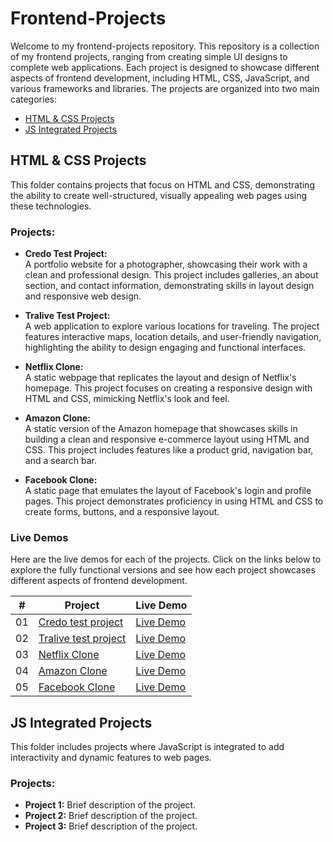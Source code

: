 # Frontend-Projects

Welcome to my frontend-projects repository. This repository is a collection of my frontend projects, ranging from creating simple UI designs to complete web applications. Each project is designed to showcase different aspects of frontend development, including HTML, CSS, JavaScript, and various frameworks and libraries. The projects are organized into two main categories:

- [HTML & CSS Projects](https://github.com/huzaifanaeem909/Frontend-Projects/tree/main/HTML%20%26%20CSS%20Projects)
- [JS Integrated Projects](https://github.com/huzaifanaeem909/Frontend-Projects/tree/main/JS%20Integrated%20Projects)

## HTML & CSS Projects

This folder contains projects that focus on HTML and CSS, demonstrating the ability to create well-structured, visually appealing web pages using these technologies.

### Projects:

- **Credo Test Project:**  
  A portfolio website for a photographer, showcasing their work with a clean and professional design. This project includes galleries, an about section, and contact information, demonstrating skills in layout design and responsive web design.  

- **Tralive Test Project:**  
  A web application to explore various locations for traveling. The project features interactive maps, location details, and user-friendly navigation, highlighting the ability to design engaging and functional interfaces.  
  
- **Netflix Clone:**  
  A static webpage that replicates the layout and design of Netflix's homepage. This project focuses on creating a responsive design with HTML and CSS, mimicking Netflix's look and feel.  

- **Amazon Clone:**  
  A static version of the Amazon homepage that showcases skills in building a clean and responsive e-commerce layout using HTML and CSS. This project includes features like a product grid, navigation bar, and a search bar.  

- **Facebook Clone:**  
  A static page that emulates the layout of Facebook's login and profile pages. This project demonstrates proficiency in using HTML and CSS to create forms, buttons, and a responsive layout.  

### Live Demos

Here are the live demos for each of the projects. Click on the links below to explore the fully functional versions and see how each project showcases different aspects of frontend development.

<div align="center">

| #   | Project               | Live Demo  
|-----|-----------------------|------------
| 01  | [Credo test project](https://github.com/huzaifanaeem909/Frontend-Projects/tree/main/HTML%20%26%20CSS%20Projects/Credo-test_project)         | [Live Demo](https://credo-test-project.netlify.app/) |
| 02  | [Tralive test project](https://github.com/huzaifanaeem909/Frontend-Projects/tree/main/HTML%20%26%20CSS%20Projects/Tralive-test_project) | [Live Demo](https://tralive-test-project.netlify.app/)|
| 03  | [Netflix Clone](https://github.com/huzaifanaeem909/Frontend-Projects/tree/main/HTML%20%26%20CSS%20Projects/Netflix_Clone)        | [Live Demo](https://yourwebsite.com/demo3) |
| 04  | [Amazon Clone](https://github.com/huzaifanaeem909/Frontend-Projects/tree/main/HTML%20%26%20CSS%20Projects/Amazon_Clone)           | [Live Demo](https://yourwebsite.com/demo4) |
| 05  | [Facebook Clone](https://github.com/huzaifanaeem909/Frontend-Projects/tree/main/HTML%20%26%20CSS%20Projects/Facebook_Clone)            | [Live Demo](https://yourwebsite.com/demo5) |

</div>



## JS Integrated Projects

This folder includes projects where JavaScript is integrated to add interactivity and dynamic features to web pages.

### Projects:

- **Project 1:** Brief description of the project.
- **Project 2:** Brief description of the project.
- **Project 3:** Brief description of the project.




